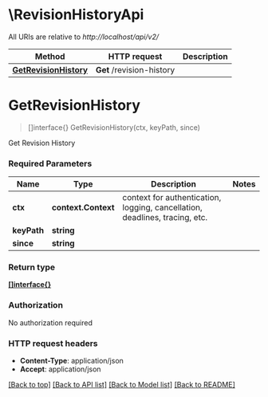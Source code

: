 # \RevisionHistoryApi

All URIs are relative to *http://localhost/api/v2/*

Method | HTTP request | Description
------------- | ------------- | -------------
[**GetRevisionHistory**](RevisionHistoryApi.md#GetRevisionHistory) | **Get** /revision-history | 


# **GetRevisionHistory**
> []interface{} GetRevisionHistory(ctx, keyPath, since)


Get Revision History

### Required Parameters

Name | Type | Description  | Notes
------------- | ------------- | ------------- | -------------
 **ctx** | **context.Context** | context for authentication, logging, cancellation, deadlines, tracing, etc.
  **keyPath** | **string**|  | 
  **since** | **string**|  | 

### Return type

[**[]interface{}**](interface{}.md)

### Authorization

No authorization required

### HTTP request headers

 - **Content-Type**: application/json
 - **Accept**: application/json

[[Back to top]](#) [[Back to API list]](../README.md#documentation-for-api-endpoints) [[Back to Model list]](../README.md#documentation-for-models) [[Back to README]](../README.md)

